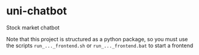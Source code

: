 # uni-chatbot

Stock market chatbot

Note that this project is structured as a python package, so you must use the scripts `run_..._frontend.sh` or `run_..._frontend.bat` to start a frontend
